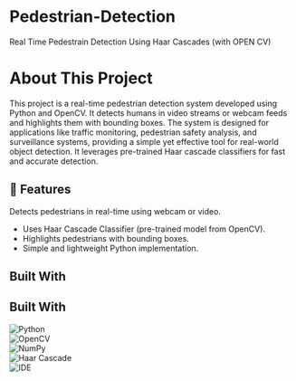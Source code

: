 # Pedestrian-Detection
Real Time Pedestrain Detection Using Haar Cascades (with OPEN CV)

# **About This Project**

This project is a real-time pedestrian detection system developed using Python and OpenCV. 
It detects humans in video streams or webcam feeds and highlights them with bounding boxes. 
The system is designed for applications like traffic monitoring, pedestrian safety analysis, 
and surveillance systems, providing a simple yet effective tool for real-world object detection. 
It leverages pre-trained Haar cascade classifiers for fast and accurate detection.

## 📌 Features
Detects pedestrians in real-time using webcam or video.
- Uses Haar Cascade Classifier (pre-trained model from OpenCV).
- Highlights pedestrians with bounding boxes.
- Simple and lightweight Python implementation.

## **Built With**
## Built With

![Python](https://img.shields.io/badge/Python-3.10-green)  
![OpenCV](https://img.shields.io/badge/OpenCV-4.x-blue)  
![NumPy](https://img.shields.io/badge/NumPy-1.23-orange)  
![Haar Cascade](https://img.shields.io/badge/Haar%20Cascade-Pre-trained-red)  
![IDE](https://img.shields.io/badge/IDE-VS%20Code-brightgreen)  




